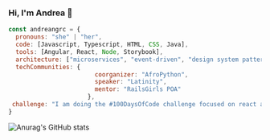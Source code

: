 ### Hi, I'm Andrea 👋
````js
const andreangrc = {
  pronouns: "she" | "her",
  code: [Javascript, Typescript, HTML, CSS, Java],
  tools: [Angular, React, Node, Storybook],
  architecture: ["microservices", "event-driven", "design system pattern"],
  techCommunities: {
                        coorganizer: "AfroPython",
                        speaker: "Latinity",
                        mentor: "RailsGirls POA"
                      },
 challenge: "I am doing the #100DaysOfCode challenge focused on react and typescript"
}
````

![Anurag's GitHub stats](https://github-readme-stats.vercel.app/api?username=andreangrc&theme=dracula&show_icons=true)

<!--
**andreangrc/andreangrc** is a ✨ _special_ ✨ repository because its `README.md` (this file) appears on your GitHub profile.

Here are some ideas to get you started:

- 🔭 I’m currently working on ...
- 🌱 I’m currently learning ...
- 👯 I’m looking to collaborate on ...
- 🤔 I’m looking for help with ...
- 💬 Ask me about ...
- 📫 How to reach me: ...
- 😄 Pronouns: ...
- ⚡ Fun fact: ...
-->
